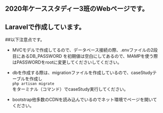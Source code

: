 
## 2020年ケーススタディー3班のWebページです。

## Laravelで作成しています。

##以下注意点です。


- MVCモデルで作成してるので、データベース接続の際、.envファイルの2段目にあるDB_PASSWORD
を初期値は空白にしてあるので、MAMPを使う際はPASSWORDをrootに変更してくださいしてください。

- dbを作成する際は、migrationファイルを作成しているので、caseStudyテーブルを作成し  
`php artisan migrate`  
をターミナル（コマンド）でcaseStudy実行してください。

- bootstrap他多数のCDNを読み込んでいるのでネット環境でページを開いてください。